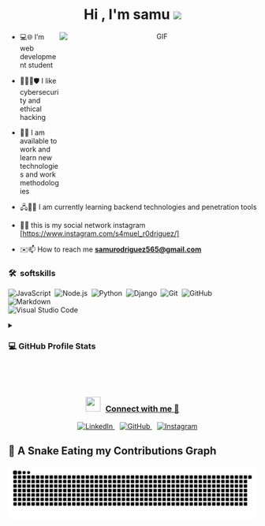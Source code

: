 <h1 align="center">Hi , I'm samu <img src="https://media.giphy.com/media/hvRJCLFzcasrR4ia7z/giphy.gif" width="35"></h1>
<a target="_blank" align="center">
  <img align="right" top="500" height="300" width="400" alt="GIF" src="https://media.giphy.com/media/SWoSkN6DxTszqIKEqv/giphy.gif">
</a>

- 💻🌐 I’m web development student 

- 👨🏻‍💻🛡️ I like cybersecurity and ethical hacking

- 💼🤝 I am available to work and learn new technologies and work methodologies

- 🖧🕵️‍♂️ I am currently learning backend technologies and penetration tools

- 💬📲 this is my social network instagram [https://www.instagram.com/s4muel_r0driguez/]

- ✉️📫 How to reach me **samurodriguez565@gmail.com**



### 🛠 &nbsp;softskills
![JavaScript](https://img.shields.io/badge/-JavaScript-05122A?style=flat&logo=javascript)&nbsp;
![Node.js](https://img.shields.io/badge/-Node.js-05122A?style=flat&logo=node.js)&nbsp;
![Python](https://img.shields.io/badge/-Python-05122A?style=flat&logo=python)&nbsp;
![Django](https://img.shields.io/badge/-Django-05122A?style=flat&logo=django&logoColor=092E20)&nbsp;
![Git](https://img.shields.io/badge/-Git-05122A?style=flat&logo=git)&nbsp;
![GitHub](https://img.shields.io/badge/-GitHub-05122A?style=flat&logo=github)&nbsp;
![Markdown](https://img.shields.io/badge/-Markdown-05122A?style=flat&logo=markdown)\
![Visual Studio Code](https://img.shields.io/badge/-Visual%20Studio%20Code-05122A?style=flat&logo=visual-studio-code&logoColor=007ACC)&nbsp;






<details><summary><h3>💻 GitHub Profile Stats</h3></summary>

<h3>My GitHub Stats</h3>
<img align="right" alt="Coding" width="300" src="https://cdn.dribbble.com/users/1277312/screenshots/14733298/media/39b1045e593737587dd60e42c8422d1f.gif">
<br>

<p><img align="left" src="https://github-readme-stats.vercel.app/api/top-langs?username=S4muel-Rodriguez&show_icons=true&theme=dark&locale=en&layout=compact" alt="S4muel-Rodriguez" /></p>

<br><br><br><br><br><br><br>
<p>&nbsp;<img align="left" src="https://github-readme-stats.vercel.app/api?username=S4muel-Rodriguez&show_icons=true&theme=dark&locale=en" alt="S4muel-Rodriguez" /></p>
<br><br><br><br><br><br><br><br><br><br>

<h4>Technologies I Work With or Want to Learn</h4>
<div align="center" class="icons-social" style="margin-left: 10px;">
  <a style="margin-left: 10px;" target="_blank" href="https://developer.mozilla.org/en-US/docs/Web/JavaScript">
    <img src="https://img.icons8.com/color/48/000000/javascript--v1.png" alt="JavaScript">
  </a>
  <a style="margin-left: 10px;" target="_blank" href="https://nodejs.org/">
    <img src="https://img.icons8.com/color/48/000000/nodejs.png" alt="Node.js">
  </a>
  <a style="margin-left: 10px;" target="_blank" href="https://www.python.org/">
    <img src="https://img.icons8.com/color/48/000000/python--v1.png" alt="Python">
  </a>
  <a style="margin-left: 10px;" target="_blank" href="https://www.djangoproject.com/">
    <img src="https://img.icons8.com/color/48/000000/django.png" alt="Django">
  </a>
  <a style="margin-left: 10px;" target="_blank" href="https://git-scm.com/">
    <img src="https://img.icons8.com/color/48/000000/git.png" alt="Git">
  </a>
  <a style="margin-left: 10px;" target="_blank" href="https://github.com/">
    <img src="https://img.icons8.com/material-outlined/48/000000/github.png" alt="GitHub">
  </a>
  <a style="margin-left: 10px;" target="_blank" href="https://code.visualstudio.com/">
    <img src="https://img.icons8.com/color/48/000000/visual-studio-code-2019.png" alt="VS Code">
  </a>
  <a style="margin-left: 10px;" target="_blank" href="https://www.microsoft.com/en-us/windows">
    <img src="https://img.icons8.com/color/48/000000/windows-10.png" alt="Windows">
  </a>
  <a style="margin-left: 10px;" target="_blank" href="https://www.linux.org/">
    <img src="https://img.icons8.com/color/48/000000/linux.png" alt="Linux">
  </a>
  <a style="margin-left: 10px;" target="_blank" href="https://www.postman.com/">
    <img src="https://img.icons8.com/external-tal-revivo-color-tal-revivo/48/000000/external-postman-is-the-only-complete-api-development-environment-logo-color-tal-revivo.png" alt="Postman">
  </a>
  <a style="margin-left: 10px;" target="_blank" href="https://www.docker.com/">
    <img src="https://img.icons8.com/color/48/000000/docker.png" alt="Docker">
  </a>
</div>




----

	
<div>
  <p align="center">
	<a href="https://github.com/S4muel-Rodriguez">
      		<img src="https://github.com/S4muel-Rodriguez" alt="GitHub Stats" />
  </p>
</div>
</details>

</br></br>



<h3 align="center" > <img src="https://media.giphy.com/media/iY8CRBdQXODJSCERIr/giphy.gif" width="30" height="30" style="margin-right: 10px;">Connect with me 🤝 </h3>

<p align="center">
  <div align="center" class="icons-social" style="margin-left: 10px;">
    <a style="margin-left: 10px;" target="_blank" href="https://www.linkedin.com/in/samu-rodr%C3%ADguez-77b24325a/">
      <img src="https://img.icons8.com/doodle/40/000000/linkedin--v2.png" alt="LinkedIn">
    </a>
    <a style="margin-left: 10px;" target="_blank" href="https://github.com/S4muel-Rodriguez">
      <img src="https://img.icons8.com/doodle/40/000000/github--v1.png" alt="GitHub">
    </a>
    <a style="margin-left: 10px;" target="_blank" href="https://www.instagram.com/s4muel_r0driguez/">
      <img src="https://img.icons8.com/doodle/40/000000/instagram-new--v2.png" alt="Instagram">
    </a>
  </div>
</p>


 
## 🐍 A Snake Eating my Contributions Graph
	
<p align = "center">
	<img src = "https://github.com/7oSkaaa/7oSkaaa/blob/output/github-contribution-grid-snake.svg?" alt = "Snake Game"/>
</p>
